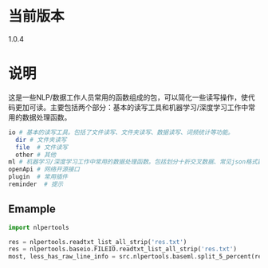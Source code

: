 # 当前版本
1.0.4

# 说明
这是一些NLP/数据工作人员常用的函数组成的包，可以简化一些读写操作，使代码更加可读。主要包括两个部分：基本的读写工具和机器学习/深度学习工作中常用的数据处理函数。
```bash
io # 基本的读写工具。包括了文件读写、文件夹读写、数据读写、词频统计等功能。
  dir # 文件夹读写
  file  # 文件读写
  other # 其他
ml # 机器学习/深度学习工作中常用的数据处理函数。包括划分十折交叉数据、常见json格式数据读取等功能。
openApi # 网络开源接口
plugin  # 常用插件
reminder  # 提示
```

## Emample

```python
import nlpertools

res = nlpertools.readtxt_list_all_strip('res.txt')
res = nlpertools.baseio.FILEIO.readtxt_list_all_strip('res.txt')
most, less_has_raw_line_info = src.nlpertools.baseml.split_5_percent(res)
```



